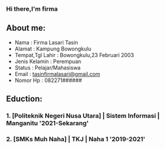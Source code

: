 ### Hi there,I'm firma

  ## About me:
  - Nama                : Firma Lasari Tasin
  - Alamat              : Kampung Bowongkulu
  - Tempat,Tgl Lahir    : Bowongkulu,23 Februari 2003
  - Jenis Kelamin       : Perempuan
  - Status              : Pelajar/Mahasiswa
  - Email               : tasinfirmalasari@gmail.com
  - Nomor Hp            : 082271######
  
## Eduction:

### 1. [Politeknik Negeri Nusa Utara] | Sistem Informasi | Manganitu '2021-Sekarang'

### 2. [SMKs Muh Naha] | TKJ | Naha 1 '2019-2021'


<br />
<br />

